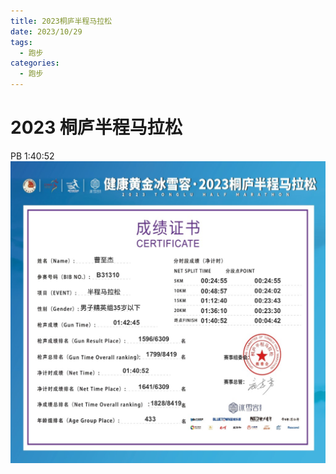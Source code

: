 ```yaml
---
title: 2023桐庐半程马拉松
date: 2023/10/29
tags:
  - 跑步
categories:
  - 跑步
---
```


# 2023 桐庐半程马拉松

PB 1:40:52
<img src="../img/7.png"/>
